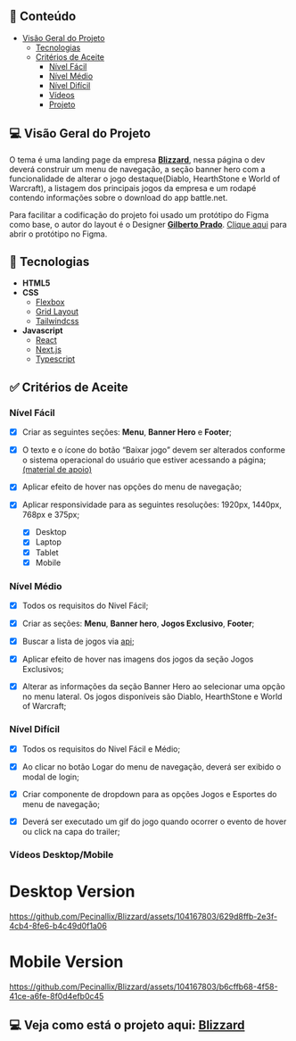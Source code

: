 ## 📝 Conteúdo

- [Visão Geral do Projeto](#-visão-geral-do-projeto)
  - [Tecnologias](#-tecnologias)
  - [Critérios de Aceite](#-critérios-de-aceite)
    - [Nível Fácil](#nível-fácil)
    - [Nível Médio](#nível-médio)
    - [Nível Difícil](#nível-difícil)
    - [Vídeos](#vídeos-desktopmobile)
    - [Projeto](#-veja-como-está-ficando-o-projeto-aqui-empire-burger)

## 💻 Visão Geral do Projeto

O tema é uma landing page da empresa [**Blizzard**](https://www.brchallenges.com/desafio/blizzard), nessa página o dev deverá construir um menu de navegação, a seção banner hero com a funcionalidade de alterar o jogo destaque(Diablo, HearthStone e World of Warcraft), a listagem dos principais jogos da empresa e um rodapé contendo informações sobre o download do app battle.net.

Para facilitar a codificação do projeto foi usado um protótipo do Figma como base, o autor do layout é o Designer [**Gilberto Prado**](https://www.linkedin.com/in/gilberto-insanydesign/). [Clique aqui](https://www.figma.com/file/mlAXZPRMfibrGXkJmUz5yn?type=design%27&node-id=1469:656) para abrir o protótipo no Figma.

## 🚀 Tecnologias

- **HTML5**
- **CSS**
  - [Flexbox](https://css-tricks.com/snippets/css/a-guide-to-flexbox/)
  - [Grid Layout](https://css-tricks.com/snippets/css/complete-guide-grid/)
  - [Tailwindcss](https://tailwindcss.com/)
- **Javascript**
  - [React](https://react.dev/)
  - [Next.js](https://nextjs.org/)
  - [Typescript](https://www.typescriptlang.org/)

## ✅ Critérios de Aceite

### Nível Fácil

- [x] Criar as seguintes seções: **Menu**, **Banner Hero** e **Footer**;

- [x] O texto e o ícone do botão “Baixar jogo” devem ser alterados conforme o sistema operacional do usuário que estiver acessando a página;[(material de apoio)](https://developer.mozilla.org/en-US/docs/Web/API/Navigator/userAgent)

- [x] Aplicar efeito de hover nas opções do menu de navegação;

- [x] Aplicar responsividade para as seguintes resoluções: 1920px, 1440px, 768px e 375px;

  - [x] Desktop
  - [x] Laptop
  - [x] Tablet
  - [x] Mobile

### Nível Médio

- [x] Todos os requisitos do Nivel Fácil;

- [x] Criar as seções: **Menu**, **Banner hero**, **Jogos Exclusivo**, **Footer**;

- [x] Buscar a lista de jogos via [api](https://api.brchallenges.com/api/blizzard/games);

- [x] Aplicar efeito de hover nas imagens dos jogos da seção Jogos Exclusivos;

- [x] Alterar as informações da seção Banner Hero ao selecionar uma opção no menu lateral. Os jogos disponíveis são Diablo, HearthStone e World of Warcraft;

### Nível Difícil

- [x] Todos os requisitos do Nivel Fácil e Médio;

- [x] Ao clicar no botão Logar do menu de navegação, deverá ser exibido o modal de login;

- [x] Criar componente de dropdown para as opções Jogos e Esportes do menu de navegação;

- [x] Deverá ser executado um gif do jogo quando ocorrer o evento de hover ou click na capa do trailer;

### Vídeos Desktop/Mobile

<h1>Desktop Version</h1>

https://github.com/Pecinallix/Blizzard/assets/104167803/629d8ffb-2e3f-4cb4-8fe6-b4c49d0f1a06

<h1>Mobile Version</h1>

https://github.com/Pecinallix/Blizzard/assets/104167803/b6cffb68-4f58-41ce-a6fe-8f0d4efb0c45

## 💻 Veja como está o projeto aqui: [Blizzard](https://blizzard-omega.vercel.app/)
